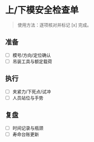 # 上/下模安全检查单

> 使用方法：逐项核对并标记 [x] 完成。

## 准备

- [ ] 模号/方向/定位确认
- [ ] 吊装工具与额定载荷

## 执行

- [ ] 夹紧力/下死点/试冲
- [ ] 人员站位与手势

## 复盘

- [ ] 时间记录与瓶颈
- [ ] 寿命台账更新
